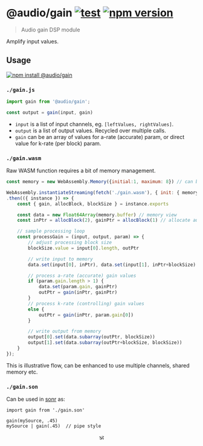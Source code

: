 # @audio/gain [![test](https://github.com/audiojs/gain/actions/workflows/test.yml/badge.svg)](https://github.com/audiojs/gain/actions/workflows/test.yml) [![npm version](https://img.shields.io/npm/v/@audio/gain)](http://npmjs.org/@audio/gain)

> Audio gain DSP module

Amplify input values.

## Usage

[![npm install @audio/gain](https://nodei.co/npm/@audio/gain.png?mini=true)](https://npmjs.org/package/@audio/gain/)


### `./gain.js`

```js
import gain from '@audio/gain';

const output = gain(input, gain)
```

* `input` is a list of input channels, eg. `[leftValues, rightValues]`.
* `output` is a list of output values. Recycled over multiple calls.
* `gain` can be an array of values for a-rate (accurate) param, or direct value for k-rate (per block) param.

### `./gain.wasm`

Raw WASM function requires a bit of memory management.

```js
const memory = new WebAssembly.Memory({initial:1, maximum: 8}) // can be shared

WebAssembly.instantiateStreaming(fetch('./gain.wasm'), { init: { memory } })
.then(({ instance }) => {
	const { gain, allocBlock, blockSize } = instance.exports

	const data = new Float64Array(memory.buffer) // memory view
	const inPtr = allocBlock(2), gainPtr = allocBlock(1) // allocate audio buffers

	// sample processing loop
	const processGain = (input, output, param) => {
		// adjust processing block size
		blockSize.value = input[0].length, outPtr

		// write input to memory
		data.set(input[0], inPtr), data.set(input[1], inPtr+blockSize)

		// process a-rate (accurate) gain values
		if (param.gain.length > 1) {
			data.set(param.gain, gainPtr)
			outPtr = gain(inPtr, gainPtr)
		}
		// process k-rate (controlling) gain values
		else {
			outPtr = gain(inPtr, param.gain[0])
		}

		// write output from memory
		output[0].set(data.subarray(outPtr, blockSize))
		output[1].set(data.subarray(outPtr+blockSize, blockSize))
	}
});
```

This is illustrative flow, can be enhanced to use multiple channels, shared memory etc.

<!-- It uses [simplest malloc](https://github.com/rain-1/awesome-allocators/blob/master/bump.md), which serves init purpose. -->

<!-- To get familiar with memory pointers, see the [tutorial](https://wasmbyexample.dev/examples/reading-and-writing-audio/reading-and-writing-audio.assemblyscript.en-us.html). -->


### `./gain.son`

Can be used in [sonr](https://github.com/audio-lab/sonr) as:

```
import gain from './gain.son'

gain(mySource, .45)
mySource | gain(.45)  // pipe style
```


<!--
### `./gain-stream.js`

```js
var Generator = require('audio-generator/stream');
var Gain = require('@audio/gain/stream');
var Speaker = require('audio-speaker/stream');

var generator = Generator({ duration: 2 });
var gain = Gain(0.5);
var speaker = Speaker();

generator.pipe(gain).pipe(speaker);
```

#### Pull-stream

```js
var generator = require('audio-generator/pull');
var gain = require('@audio/gain/pull');
var speaker = require('audio-speaker/pull');
var pull = require('pull-stream/pull');

pull(
	generator(Math.random, { duration: 2 }),
	gain({ volume: .4 }),
	speaker()
);
```
-->

<!--

Command:

```sh
$ cat sample.wav | gain --volume 0.5 | speaker
```
-->

<!--
## Related

> [audio-generator](https://github.com/audiojs/audio-generator) — generate stream with a function.<br/>
> [audio-speaker](https://github.com/audiojs/audio-speaker) — output stream to node/browser speaker.<br/>
> [GainNode](https://developer.mozilla.org/en-US/docs/Web/API/GainNode) — gain node in web-audio-api.</br>
> [pcm-volume](https://npmjs.org/package/pcm-volume) — similar package, volume is taken as tangential.</br>
-->

<p align=center>🕉</p>
